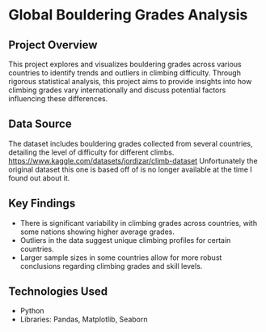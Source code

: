 # Global Bouldering Grades Analysis

## Project Overview
This project explores and visualizes bouldering grades across various countries to identify trends and outliers in climbing difficulty. Through rigorous statistical analysis, this project aims to provide insights into how climbing grades vary internationally and discuss potential factors influencing these differences.

## Data Source
The dataset includes bouldering grades collected from several countries, detailing the level of difficulty for different climbs.
https://www.kaggle.com/datasets/jordizar/climb-dataset
Unfortunately the original dataset this one is based off of is no longer available at the time I found out about it.

## Key Findings
- There is significant variability in climbing grades across countries, with some nations showing higher average grades.
- Outliers in the data suggest unique climbing profiles for certain countries.
- Larger sample sizes in some countries allow for more robust conclusions regarding climbing grades and skill levels.

## Technologies Used
- Python
- Libraries: Pandas, Matplotlib, Seaborn